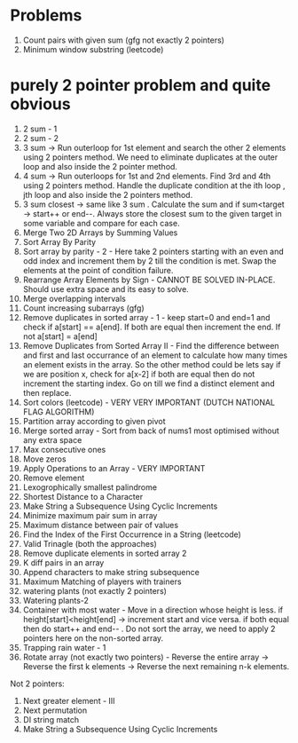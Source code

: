 # Problems
1) Count pairs with given sum (gfg not exactly 2 pointers)
2) Minimum window substring (leetcode)

# purely 2 pointer problem and quite obvious
1) 2 sum - 1
2) 2 sum - 2
3) 3 sum  -> Run outerloop for 1st element and search the other 2 elements using 2 pointers method. We need to eliminate duplicates at the outer loop and also inside the 2 pointer method.
4) 4 sum -> Run outerloops for 1st and 2nd elements. Find 3rd and 4th using 2 pointers method. Handle the duplicate condition at the ith loop , jth loop and also inside the 2 pointers method.
5) 3 sum closest -> same like 3 sum . Calculate the sum and if sum<target -> start++ or end--. Always store the closest sum to the given target in some variable and compare for each case.
6) Merge Two 2D Arrays by Summing Values 
7) Sort Array By Parity
8) Sort array by parity - 2 - Here take 2 pointers starting with an even and odd index and increment them by 2 till the condition is met. Swap the elements at the
   point of condition failure.
9) Rearrange Array Elements by Sign  - CANNOT BE SOLVED IN-PLACE. Should use extra space and its easy to solve.
5) Merge overlapping intervals 
5) Count increasing subarrays (gfg)
6) Remove duplicates in sorted array - 1 - keep start=0 and end=1 and check if a[start] == a[end]. If both are equal then increment the end. If not a[start] = a[end]
7) Remove Duplicates from Sorted Array II  - Find the difference between and first and last occurrance of an element to calculate how many times an element exists in the array. So the other method could be lets say if we are position x, check for a[x-2] if both are equal then do not increment the starting index. Go on till we find a distinct element and then replace.
8) Sort colors (leetcode) - VERY VERY IMPORTANT (DUTCH NATIONAL FLAG ALGORITHM)
9) Partition array according to given pivot 
10) Merge sorted array - Sort from back of nums1 most optimised without any extra space
7) Max consecutive ones
8) Move zeros 
9) Apply Operations to an Array  - VERY IMPORTANT
10) Remove element
11) Lexogrophically smallest palindrome
12) Shortest Distance to a Character
13) Make String a Subsequence Using Cyclic Increments
14) Minimize maximum pair sum in array 
15) Maximum distance between pair of values
16) Find the Index of the First Occurrence in a String (leetcode)
17) Valid Trinagle (both the approaches)
18) Remove duplicate elements in sorted array 2
19) K diff pairs in an array
20) Append characters to make string subsequence 
21) Maximum Matching of players with trainers
22) watering plants (not exactly 2 pointers)
23) Watering plants-2 
24) Container with most water  - Move in a direction whose height is less. if height[start]<height[end] -> increment start and vice versa. if both equal then do start++ and end-- . Do not sort the array, we need to apply 2 pointers here on the non-sorted array.
25) Trapping rain water - 1
21) Rotate array (not exactly two pointers) - Reverse the entire array -> Reverse the first k elements -> Reverse the next remaining n-k elements.

Not 2 pointers:
1) Next greater element - III
2) Next permutation
3) DI string match
4) Make String a Subsequence Using Cyclic Increments





